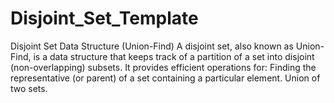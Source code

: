 # Disjoint_Set_Template
Disjoint Set Data Structure (Union-Find) A disjoint set, also known as Union-Find, is a data structure that keeps track of a partition of a set into disjoint (non-overlapping) subsets. It provides efficient operations for:  Finding the representative (or parent) of a set containing a particular element. Union of two sets.
